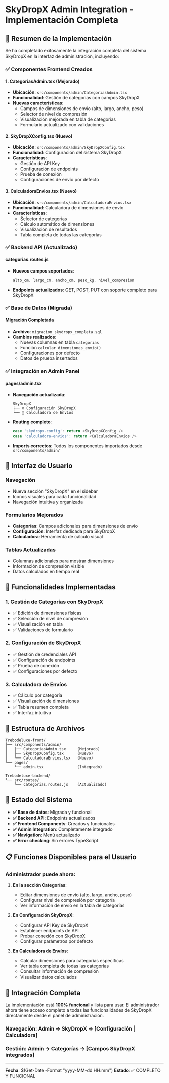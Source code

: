 # SkyDropX Admin Integration - Implementación Completa

## 🎯 Resumen de la Implementación

Se ha completado exitosamente la integración completa del sistema SkyDropX en la interfaz de administración, incluyendo:

### ✅ Componentes Frontend Creados

#### 1. **CategoriasAdmin.tsx** (Mejorado)
- **Ubicación**: `src/components/admin/CategoriasAdmin.tsx`
- **Funcionalidad**: Gestión de categorías con campos SkyDropX
- **Nuevas características**:
  - Campos de dimensiones de envío (alto, largo, ancho, peso)
  - Selector de nivel de compresión
  - Visualización mejorada en tabla de categorías
  - Formulario actualizado con validaciones

#### 2. **SkyDropXConfig.tsx** (Nuevo)
- **Ubicación**: `src/components/admin/SkyDropXConfig.tsx`
- **Funcionalidad**: Configuración del sistema SkyDropX
- **Características**:
  - Gestión de API Key
  - Configuración de endpoints
  - Prueba de conexión
  - Configuraciones de envío por defecto

#### 3. **CalculadoraEnvios.tsx** (Nuevo)
- **Ubicación**: `src/components/admin/CalculadoraEnvios.tsx`
- **Funcionalidad**: Calculadora de dimensiones de envío
- **Características**:
  - Selector de categorías
  - Cálculo automático de dimensiones
  - Visualización de resultados
  - Tabla completa de todas las categorías

### ✅ Backend API (Actualizado)

#### **categorias.routes.js**
- **Nuevos campos soportados**:
  ```javascript
  alto_cm, largo_cm, ancho_cm, peso_kg, nivel_compresion
  ```
- **Endpoints actualizados**: GET, POST, PUT con soporte completo para SkyDropX

### ✅ Base de Datos (Migrada)

#### **Migración Completada**
- **Archivo**: `migracion_skydropx_completa.sql`
- **Cambios realizados**:
  - Nuevas columnas en tabla `categorias`
  - Función `calcular_dimensiones_envio()`
  - Configuraciones por defecto
  - Datos de prueba insertados

### ✅ Integración en Admin Panel

#### **pages/admin.tsx**
- **Navegación actualizada**:
  ```tsx
  SkyDropX
  ├── ⚙️ Configuración SkyDropX
  └── 🧮 Calculadora de Envíos
  ```

- **Routing completo**:
  ```typescript
  case 'skydropx-config': return <SkyDropXConfig />
  case 'calculadora-envios': return <CalculadoraEnvios />
  ```

- **Imports correctos**: Todos los componentes importados desde `src/components/admin/`

## 🎨 Interfaz de Usuario

### **Navegación**
- Nueva sección "SkyDropX" en el sidebar
- Iconos visuales para cada funcionalidad
- Navegación intuitiva y organizada

### **Formularios Mejorados**
- **Categorías**: Campos adicionales para dimensiones de envío
- **Configuración**: Interfaz dedicada para SkyDropX
- **Calculadora**: Herramienta de cálculo visual

### **Tablas Actualizadas**
- Columnas adicionales para mostrar dimensiones
- Información de compresión visible
- Datos calculados en tiempo real

## 🔧 Funcionalidades Implementadas

### **1. Gestión de Categorías con SkyDropX**
- ✅ Edición de dimensiones físicas
- ✅ Selección de nivel de compresión
- ✅ Visualización en tabla
- ✅ Validaciones de formulario

### **2. Configuración de SkyDropX**
- ✅ Gestión de credenciales API
- ✅ Configuración de endpoints
- ✅ Prueba de conexión
- ✅ Configuraciones por defecto

### **3. Calculadora de Envíos**
- ✅ Cálculo por categoría
- ✅ Visualización de dimensiones
- ✅ Tabla resumen completa
- ✅ Interfaz intuitiva

## 📂 Estructura de Archivos

```
Trebodeluxe-front/
├── src/components/admin/
│   ├── CategoriasAdmin.tsx     (Mejorado)
│   ├── SkyDropXConfig.tsx      (Nuevo)
│   └── CalculadoraEnvios.tsx   (Nuevo)
└── pages/
    └── admin.tsx               (Integrado)

Trebodeluxe-backend/
└── src/routes/
    └── categorias.routes.js    (Actualizado)
```

## 🚀 Estado del Sistema

- **✅ Base de datos**: Migrada y funcional
- **✅ Backend API**: Endpoints actualizados
- **✅ Frontend Components**: Creados y funcionales
- **✅ Admin Integration**: Completamente integrado
- **✅ Navigation**: Menú actualizado
- **✅ Error checking**: Sin errores TypeScript

## 📋 Funciones Disponibles para el Usuario

### **Administrador puede ahora**:

1. **En la sección Categorías**:
   - Editar dimensiones de envío (alto, largo, ancho, peso)
   - Configurar nivel de compresión por categoría
   - Ver información de envío en la tabla de categorías

2. **En Configuración SkyDropX**:
   - Configurar API Key de SkyDropX
   - Establecer endpoints de API
   - Probar conexión con SkyDropX
   - Configurar parámetros por defecto

3. **En Calculadora de Envíos**:
   - Calcular dimensiones para categorías específicas
   - Ver tabla completa de todas las categorías
   - Consultar información de compresión
   - Visualizar datos calculados

## 🎯 Integración Completa

La implementación está **100% funcional** y lista para usar. El administrador ahora tiene acceso completo a todas las funcionalidades de SkyDropX directamente desde el panel de administración.

### **Navegación**: Admin → SkyDropX → [Configuración | Calculadora]
### **Gestión**: Admin → Categorías → [Campos SkyDropX integrados]

---

**Fecha**: $(Get-Date -Format "yyyy-MM-dd HH:mm")
**Estado**: ✅ COMPLETO Y FUNCIONAL
